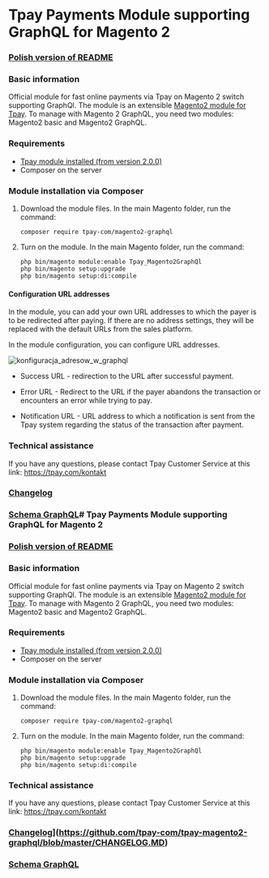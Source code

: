 # Tpay Payments Module supporting GraphQL for Magento 2

### [Polish version of README](https://github.com/tpay-com/tpay-magento2-graphql/blob/master/README_PL.md)

### Basic information

Official module for fast online payments via Tpay on Magento 2 switch supporting GraphQl.
The module is an extensible [Magento2 module for Tpay](https://github.com/tpay-com/tpay-magento2-basic). To manage with
Magento 2 GraphQL, you
need two modules: Magento2 basic and Magento2 GraphQL.

### Requirements

- [Tpay module installed (from version 2.0.0)](https://github.com/tpay-com/tpay-magento2-basic)
- Composer on the server

### Module installation via Composer

1. Download the module files. In the main Magento folder, run the command:

   ```
   composer require tpay-com/magento2-graphql
   ```

2. Turn on the module. In the main Magento folder, run the command:

   ```
   php bin/magento module:enable Tpay_Magento2GraphQl
   php bin/magento setup:upgrade
   php bin/magento setup:di:compile
   ```

#### Configuration URL addresses  
In the module, you can add your own URL addresses to which the payer is to be redirected after paying. If there are no address settings, they will be replaced with the default URLs from the sales platform.

In the module configuration, you can configure URL addresses.

![konfiguracja_adresow_w_graphql](https://github.com/tpay-com/tpay-magento2-graphql/assets/90452844/04782a03-1fc3-4c3e-b926-224924edd727)

- Success URL - redirection to the URL after successful payment.

- Error URL - Redirect to the URL if the payer abandons the transaction or encounters an error while trying to pay.

- Notification URL - URL address to which a notification is sent from the Tpay system regarding the status of the transaction after payment.

### Technical assistance

If you have any questions, please contact Tpay Customer Service at this link: https://tpay.com/kontakt

### [Changelog](https://github.com/tpay-com/tpay-magento2-graphql/releases)

### [Schema GraphQL](https://github.com/tpay-com/tpay-magento2-graphql/blob/master/etc/schema.graphqls)# Tpay Payments Module supporting GraphQL for Magento 2

### [Polish version of README](https://github.com/tpay-com/tpay-magento2-graphql/blob/master/README_PL.md)

### Basic information

Official module for fast online payments via Tpay on Magento 2 switch supporting GraphQl.
The module is an extensible [Magento2 module for Tpay](https://github.com/tpay-com/tpay-magento2-basic). To manage with
Magento 2 GraphQL, you
need two modules: Magento2 basic and Magento2 GraphQL.

### Requirements

- [Tpay module installed (from version 2.0.0)](https://github.com/tpay-com/tpay-magento2-basic)
- Composer on the server

### Module installation via Composer

1. Download the module files. In the main Magento folder, run the command:

   ```
   composer require tpay-com/magento2-graphql
   ```

2. Turn on the module. In the main Magento folder, run the command:

   ```
   php bin/magento module:enable Tpay_Magento2GraphQl
   php bin/magento setup:upgrade
   php bin/magento setup:di:compile
   ```

### Technical assistance

If you have any questions, please contact Tpay Customer Service at this link: https://tpay.com/kontakt

### [Changelog](https://github.com/tpay-com/tpay-magento2-graphql/releases)](https://github.com/tpay-com/tpay-magento2-graphql/blob/master/CHANGELOG.MD)

### [Schema GraphQL](https://github.com/tpay-com/tpay-magento2-graphql/blob/master/etc/schema.graphqls)
